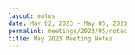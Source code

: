 ```yaml
---
layout: notes
date: May 02, 2023 - May 05, 2023
permalink: meetings/2023/05/notes
title: May 2023 Meeting Notes
---
```


